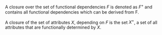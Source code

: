 A closure over the set of functional dependencies $F$ is denoted as $F^+$
and contains all functional dependencies which can be derived from F. 

A closure of the set of attributes $X$, depending on $F$ is the set $X^+$, a set of all attributes that are functionally determined by $X$. 
